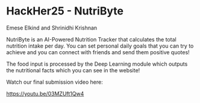 # HackHer25 - NutriByte

Emese Elkind and Shrinidhi Krishnan

NutriByte is an AI-Powered Nutrition Tracker that calculates the total nutrition intake per day.
You can set personal daily goals that you can try to achieve and you can connect with friends and send them positive quotes!

The food input is processed by the Deep Learning module which outputs the nutritional facts which you can see in the website!

Watch our final submission video here:

https://youtu.be/03MZUft1Qw4
